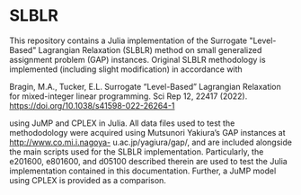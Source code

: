 # SLBLR
This repository contains a Julia implementation of the Surrogate "Level-Based" Lagrangian Relaxation (SLBLR) method on small generalized assignment problem (GAP)
instances. Original SLBLR methodology is implemented (including slight modification) in accordance with

Bragin, M.A., Tucker, E.L. Surrogate “Level-Based” Lagrangian Relaxation for mixed-integer linear programming. 
Sci Rep 12, 22417 (2022). https://doi.org/10.1038/s41598-022-26264-1

using JuMP and CPLEX in Julia. All data files used to test the methododology were acquired using Mutsunori Yakiura’s GAP instances at http://www.co.mi.i.nagoya-
u.ac.jp/yagiura/gap/, and are included alongside the main scripts used for the SLBLR implementation. Particularly, the e201600, e801600, and d05100 described
therein are used to test the Julia implementation contained in this documentation. Further, a JuMP model using CPLEX is provided as a comparison.






